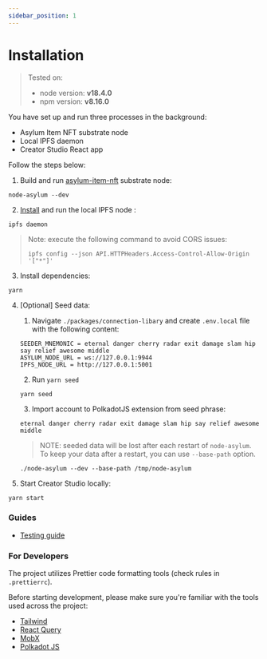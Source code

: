 ```yaml
---
sidebar_position: 1
---
```


# Installation

> Tested on:
>
> -  node version: **v18.4.0**
> -  npm version: **v8.16.0**

You have set up and run three processes in the background:

-  Asylum Item NFT substrate node
-  Local IPFS daemon
-  Creator Studio React app

Follow the steps below:

1. Build and run [asylum-item-nft](https://gitlab.com/asylum-space/asylum-item-nft) substrate node:

```
node-asylum --dev
```

2. [Install](https://docs.ipfs.io/install/command-line/#official-distributions) and run the local IPFS node :

```
ipfs daemon
```

> Note: execute the following command to avoid CORS issues:
>
> ```
> ipfs config --json API.HTTPHeaders.Access-Control-Allow-Origin '["*"]'
> ```

3. Install dependencies:

```
yarn
```

4. [Optional] Seed data:

    1. Navigate `./packages/connection-libary` and create `.env.local` file with the following content:

   ```
   SEEDER_MNEMONIC = eternal danger cherry radar exit damage slam hip say relief awesome middle
   ASYLUM_NODE_URL = ws://127.0.0.1:9944
   IPFS_NODE_URL = http://127.0.0.1:5001
   ```

    2. Run `yarn seed`

   ```
   yarn seed
   ```

    3. Import account to PolkadotJS extension from seed phrase:

   ```
   eternal danger cherry radar exit damage slam hip say relief awesome middle
   ```

   > NOTE: seeded data will be lost after each restart of `node-asylum`. To keep your data after a restart, you can use `--base-path` option.

   ```
   ./node-asylum --dev --base-path /tmp/node-asylum
   ```

5. Start Creator Studio locally:

```
yarn start
```

### Guides

-  [Testing guide](../../docs/testing-guide-blueprint-setup.md)

### For Developers

The project utilizes Prettier code formatting tools (check rules in `.prettierrc`).

Before starting development, please make sure you're familiar with the tools used across the project:

-  [Tailwind](https://tailwindcss.com/docs/installation)
-  [React Query](https://react-query.tanstack.com/overview)
-  [MobX](https://mobx.js.org/README.html)
-  [Polkadot JS](https://polkadot.js.org/docs/api/)
